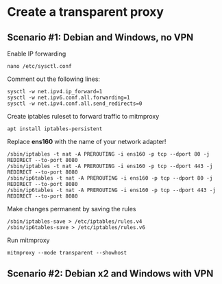 # Create a transparent proxy

## Scenario #1: Debian and Windows, no VPN

Enable IP forwarding

    nano /etc/sysctl.conf

Comment out the following lines:

    sysctl -w net.ipv4.ip_forward=1
    sysctl -w net.ipv6.conf.all.forwarding=1
    sysctl -w net.ipv4.conf.all.send_redirects=0

Create iptables ruleset to forward traffic to mitmproxy

    apt install iptables-persistent

Replace **ens160** with the name of your network adapter!

    /sbin/iptables -t nat -A PREROUTING -i ens160 -p tcp --dport 80 -j REDIRECT --to-port 8080
    /sbin/iptables -t nat -A PREROUTING -i ens160 -p tcp --dport 443 -j REDIRECT --to-port 8080
    /sbin/ip6tables -t nat -A PREROUTING -i ens160 -p tcp --dport 80 -j REDIRECT --to-port 8080
    /sbin/ip6tables -t nat -A PREROUTING -i ens160 -p tcp --dport 443 -j REDIRECT --to-port 8080

Make changes permanent by saving the rules

    /sbin/iptables-save > /etc/iptables/rules.v4
    /sbin/ip6tables-save > /etc/iptables/rules.v6

Run mitmproxy

    mitmproxy --mode transparent --showhost

## Scenario #2: Debian x2 and Windows with VPN

